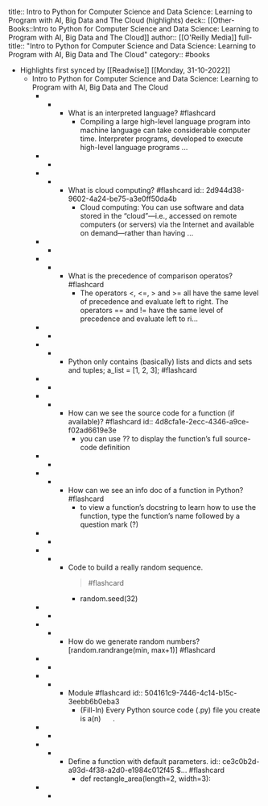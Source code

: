 title:: Intro to Python for Computer Science and Data Science: Learning to Program with AI, Big Data and The Cloud (highlights)
deck:: [[Other-Books::Intro to Python for Computer Science and Data Science: Learning to Program with AI, Big Data and The Cloud]]
author:: [[O'Reilly Media]]
full-title:: "Intro to Python for Computer Science and Data Science: Learning to Program with AI, Big Data and The Cloud"
category:: #books

- Highlights first synced by [[Readwise]] [[Monday, 31-10-2022]]
	- Intro to Python for Computer Science and Data Science: Learning to Program with AI, Big Data and The Cloud
		- -
			- What is an interpreted language? #flashcard
				- Compiling a large high-level language program into machine language can take considerable computer time. Interpreter programs, developed to execute high-level language programs ...
		- -
		- -
			- What is cloud computing? #flashcard
			  id:: 2d944d38-9602-4a24-be75-a3e0ff50da4b
				- Cloud computing: You can use software and data stored in the “cloud”—i.e., accessed on remote computers (or servers) via the Internet and available on demand—rather than having ...
		- -
		- -
			- What is the precedence of comparison operatos? #flashcard
				- The operators <, <=, > and >= all have the same level of precedence and evaluate left to right. The operators == and != have the same level of precedence and evaluate left to ri...
		- -
		- -
			- Python only contains (basically) lists and dicts and sets and tuples; a_list = [1, 2, 3]; #flashcard
		- -
		- -
			- How can we see the source code for a function (if available)? #flashcard
			  id:: 4d8cfa1e-2ecc-4346-a9ce-f02ad6619e3e
				- you can use ?? to display the function’s full source-code definition
		- -
		- -
			- How can we see an info doc of a function in Python? #flashcard
				- to view a function’s docstring to learn how to use the function, type the function’s name followed by a question mark (?)
		- -
		- -
			- Code to build a really random sequence. 
			  > #flashcard
				- random.seed(32)
		- -
		- -
			- How do we generate random numbers? 
			  [random.randrange(min, max+1)] #flashcard
		- -
		- -
			- Module #flashcard
			  id:: 504161c9-7446-4c14-b15c-3eebb6b0eba3
				- (Fill-In) Every Python source code (.py) file you create is a(n)      .
		- -
		- -
			- Define a function with default parameters. 
			  id:: ce3c0b2d-a93d-4f38-a2d0-e1984c012f45
			  $... #flashcard
				- def rectangle_area(length=2, width=3):
		- -